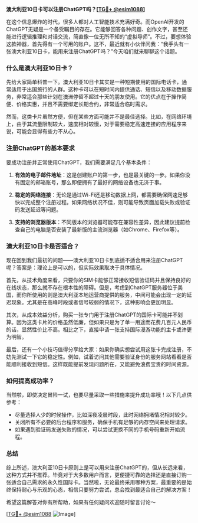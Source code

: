 **澳大利亚10日卡可以注册ChatGPT吗？[[TG💪+ @esim1088](https://t.me/s/esim1088)]**

在这个信息爆炸的时代，很多人都对人工智能技术充满好奇。而OpenAI开发的ChatGPT无疑是一个备受瞩目的存在。它能够回答各种问题、创作文字，甚至还能进行逻辑推理和对话交流，简直像一位无所不知的“虚拟导师”。不过，要想体验这款神器，首先得有一个可用的账户。这不，最近就有小伙伴问我：“我手头有一张澳大利亚10日卡，能用来注册ChatGPT吗？”今天咱们就来聊聊这个话题。

### 什么是澳大利亚10日卡？

先给大家简单科普一下。澳大利亚10日卡其实是一种短期使用的国际电话卡，通常适用于出国旅行的人群。这种卡可以在短时间内提供通话、短信以及移动数据服务，非常适合那些计划在澳洲停留不超过十天的朋友使用。它的优点在于操作简便、价格实惠，并且不需要绑定长期合约，非常适合临时需求。

然而，这类卡片虽然方便，但在某些方面可能并不是最佳选择。比如，在网络环境上，由于其流量限制较大，速度相对较慢，对于需要稳定高速连接的应用程序来说，可能会显得有些力不从心。

### 注册ChatGPT的基本要求

要成功注册并正常使用ChatGPT，我们需要满足几个基本条件：

1. **有效的电子邮件地址**：这是创建账户的第一步，也是最关键的一步。如果你没有固定的邮箱账号，那么即便拥有了最好的网络设备也无济于事。
   
2. **稳定的网络连接**：无论是通过Wi-Fi还是移动数据上网，都需要确保网速足够快以完成整个注册过程。如果网络状况不佳，则可能导致页面加载失败或验证码发送延迟等问题。

3. **支持的浏览器版本**：不同版本的浏览器可能存在兼容性差异，因此建议提前检查自己的电脑是否安装了最新版的主流浏览器（如Chrome、Firefox等）。

### 澳大利亚10日卡是否适合？

现在回到我们最初的问题——澳大利亚10日卡到底适不适合用来注册ChatGPT呢？答案是：理论上是可以的，但实际效果取决于具体情况。

首先，从技术角度来看，只要你的SIM卡能够正常接收短信验证码并且保持良好的在线状态，那么就不存在根本性的障碍。但是，考虑到ChatGPT服务器位于美国，而你所使用的则是澳大利亚本地运营商提供的服务，中间可能会出现一定的延迟现象。尤其是在高峰时段或者信号较弱的情况下，这种影响会更加明显。

其次，从成本效益分析，购买一张专门用于注册ChatGPT的国际卡可能并不划算。因为这类卡片的价格虽然低廉，但如果只是为了单一用途而花费几百元人民币的话，显然性价比不高。相比之下，直接申请一张支持国际漫游功能的主卡或许更为明智。

最后，还有一个小技巧值得分享给大家：如果你确实想尝试用这张卡完成注册，不妨先测试一下它的稳定性。例如，试着访问其他需要验证身份的服务网站看看是否能顺利接收到短信。这样既能提前发现问题所在，又能避免浪费宝贵的时间资源。

### 如何提高成功率？

当然啦，即使决定冒险一试，也要尽量采取一些措施来提升成功率哦！以下几点供参考：

- 尽量选择人少的时候操作，比如深夜凌晨时段，此时网络拥堵情况相对较少。
- 关闭所有不必要的后台程序和服务，确保手机有足够的内存空间来处理请求。
- 如果遇到验证码发送失败的情况，可以尝试更换不同的手机号码重新开始流程。

### 总结

综上所述，澳大利亚10日卡原则上是可以用来注册ChatGPT的，但从长远来看，这种方式并不推荐。毕竟对于大多数用户而言，更便捷可靠的选择还是直接订购一张适合自己需求的永久性国际卡。当然啦，无论最终采用哪种方案，最重要的是始终保持耐心与乐观的心态，相信只要努力尝试，总会找到最适合自己的解决方案！

希望这篇解答对你有所帮助，如果有任何疑问欢迎随时留言讨论～ 

[[TG💪+ @esim1088](https://t.me/s/esim1088) ![Image](https://i.postimg.cc/4NQfJmqS/Snipaste-2025-05-13-00-14-12.png)]